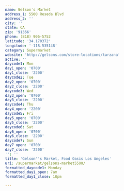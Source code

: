 ```yaml
---
name: Gelson's Market
address_1: 5500 Reseda Blvd
address_2: ''
city: ''
state: CA
zip: '91356'
phone: (818) 906-5752
latitude: '34.170372'
longitude: '-118.535148'
category: Supermarket
website: 'http://gelsons.com/store-locations/tarzana'
active: ''
daycode1: Mon
day1_open: '0700'
day1_close: '2200'
daycode2: Tue
day2_open: '0700'
day2_close: '2200'
daycode3: Wed
day3_open: '0700'
day3_close: '2200'
daycode4: Thu
day4_open: '2200'
daycode5: Fri
day5_open: '0700'
day5_close: '2200'
daycode6: Sat
day6_open: '0700'
day6_close: '2200'
daycode7: Sun
day7_open: '0700'
day7_close: '2200'
'': ''
title: 'Gelson''s Market, Food Oasis Los Angeles'
uri: /supermarket/gelsons-market5500/
formatted_daycode1: Monday
formatted_day1_open: 7am
formatted_day1_close: 10pm

---
```

